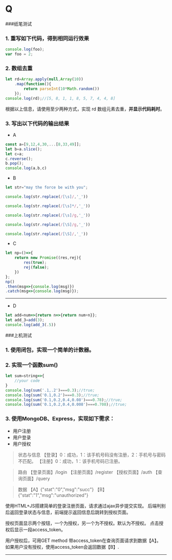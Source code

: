 # Q
###纸笔测试
### 1. 重写如下代码，得到**相同运行效果**
```javascript
console.log(foo); 
var foo = 2;
```


### 2. 数组去重
```javascript
let rd=Array.apply(null,Array(10))
    .map(function(){
        return parseInt(10*Math.random())
    });
console.log(rd);//[5, 8, 1, 1, 8, 5, 7, 4, 4, 8]
```

根据以上信息，请使用至少两种方式，实现 rd 数组元素去重，**并显示代码耗时**。



### 3. 写出以下代码的输出结果

- A
```javascript
const a=[9,12,4,30,...[8,33,49]];
let b=a.slice();
let c=a;
c.reverse();
b.pop();
console.log(a,b,c)
```
- B
```javascript
let str="may the force be with you";

console.log(str.replace(/[\s]/,'_'))

console.log(str.replace(/[\s]*/,'_'))

console.log(str.replace(/[\s]/g,'_'))

console.log(str.replace(/[\S]/g,'_'))

console.log(str.replace(/[\S]/,'_'))

```
- C
```javascript
let np=()=>{
    return new Promise((res,rej){
        res(true);
        rej(false);
    })
};
np()
.then(msg=>{console.log(msg)})
.catch(msg=>{console.log(msg)});
```
---
- D
```javascript
let add=num=>{return n=>{return num+n}};
let add_3=add(3);
console.log(add_3(.5))
```
###上机测试

### 1. 使用闭包，实现一个简单的计数器。

### 2. 实现一个函数sum()
```javascript
let sum=string=>{
    //your code
}
console.log(sum('.1,.2')===0.3);//true;
console.log(sum('0.1,0.2')===0.3);//true;
console.log(sum('0.1,0.2,0.4,0.08')===0.78);//true;
console.log(sum('0.1,0.2,0.4,0.008')===0.708);//true;
```

### 3. 使用MongoDB、Express，实现如下需求：

- 用户注册
- 用户登录
- 用户授权

>状态与信息
【登录】0：成功，1：该手机号码没有注册，2：手机号与密码不匹配。
【注册】0：成功，1：该手机号码已注册。


>路由
【登录页面】/login
【注册页面】/register
【授权页面】/auth
【查询页面】/query


>数据
【A】{"stat":"0","msg":"succ"}
【B】{"stat":"1","msg":"unauthorized"}


使用HTML+JS搭建简单的登录注册页面，请求通过ajax异步提交实现。
后端判别后返回登录状态与信息，前端提示返回信息后跳转到授权页面。


授权页面显示两个按钮，一个为授权，另一个为不授权。默认为不授权。
点击授权后显示一段access_token。

用户授权后，可用GET method 带access_token在查询页面请求到数据【A】。
如果用户没有授权，使用access_token会返回数据【B】.

---

